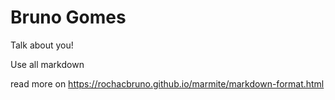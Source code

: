 # Bruno Gomes 

Talk about you!

Use all markdown 

read more on https://rochacbruno.github.io/marmite/markdown-format.html
